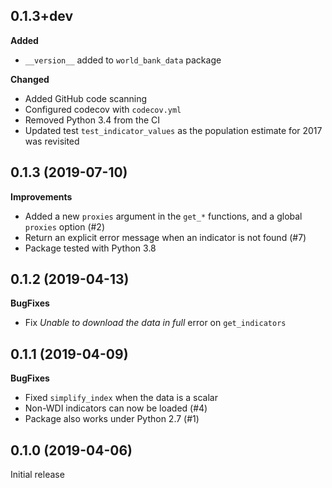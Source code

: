0.1.3+dev
------------------

**Added**
- `__version__` added to `world_bank_data` package

**Changed**
- Added GitHub code scanning
- Configured codecov with `codecov.yml`
- Removed Python 3.4 from the CI
- Updated test `test_indicator_values` as the population estimate for 2017 was revisited


0.1.3 (2019-07-10)
------------------

**Improvements**

- Added a new `proxies` argument in the `get_*` functions, and a global `proxies` option (#2)
- Return an explicit error message when an indicator is not found (#7)
- Package tested with Python 3.8


0.1.2 (2019-04-13)
------------------

**BugFixes**

- Fix _Unable to download the data in full_ error on `get_indicators`

0.1.1 (2019-04-09)
------------------

**BugFixes**

- Fixed `simplify_index` when the data is a scalar
- Non-WDI indicators can now be loaded (#4)
- Package also works under Python 2.7 (#1)

0.1.0 (2019-04-06)
------------------

Initial release

